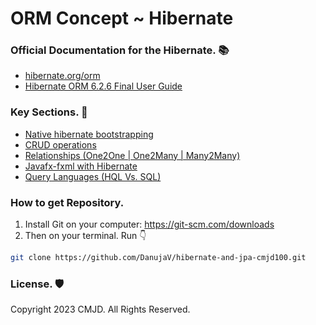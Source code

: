 # ORM Concept ~ Hibernate
### Official Documentation for the Hibernate. 📚
- [hibernate.org/orm](https://hibernate.org/orm/)
- [Hibernate ORM 6.2.6 Final User Guide](https://docs.jboss.org/hibernate/stable/orm/userguide/html_single/Hibernate_User_Guide.html)

### Key Sections. 🚩
- [Native hibernate bootstrapping](/native-hibernate/nh-bootstrapping/)
- [CRUD operations](/native-hibernate/crud-opertions)
- [Relationships (One2One | One2Many | Many2Many)](/native-hibernate/nh-relationships)
- [Javafx-fxml with Hibernate](/native-hibernate/fx-hibernate)
- [Query Languages (HQL Vs. SQL)](/native-hibernate/hb-query-language)

### How to get Repository.
1. Install Git on your computer: https://git-scm.com/downloads
2. Then on your terminal. Run 👇

```sh
git clone https://github.com/DanujaV/hibernate-and-jpa-cmjd100.git
```

### License. 🛡️
Copyright 2023 CMJD. All Rights Reserved.